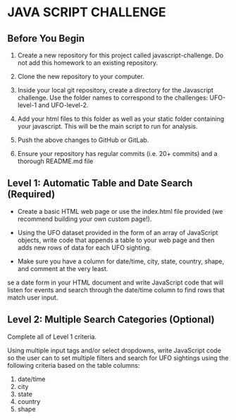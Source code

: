 # JAVA SCRIPT CHALLENGE

## Before You Begin

1. Create a new repository for this project called javascript-challenge. Do not add this homework to an existing repository.

2. Clone the new repository to your computer.

3. Inside your local git repository, create a directory for the Javascript challenge. Use the folder names to correspond to the challenges: UFO-level-1 and UFO-level-2.

4. Add your html files to this folder as well as your static folder containing your javascript. This will be the main script to run for analysis.

5. Push the above changes to GitHub or GitLab.

6. Ensure your repository has regular commits (i.e. 20+ commits) and a thorough README.md file

## Level 1: Automatic Table and Date Search (Required)

- Create a basic HTML web page or use the index.html file provided (we recommend building your own custom page!).

- Using the UFO dataset provided in the form of an array of JavaScript objects, write code that appends a table to your web page and then adds new rows of data for each UFO sighting.

- Make sure you have a column for date/time, city, state, country, shape, and comment at the very least.

 se a date form in your HTML document and write JavaScript code that will listen for events and search through the date/time column to find rows that match user input.

## Level 2: Multiple Search Categories (Optional)

Complete all of Level 1 criteria.

Using multiple input tags and/or select dropdowns, write JavaScript code so the user can to set multiple filters and search for UFO sightings using the following criteria based on the table columns:

1. date/time
2. city
3. state
4. country
5. shape
